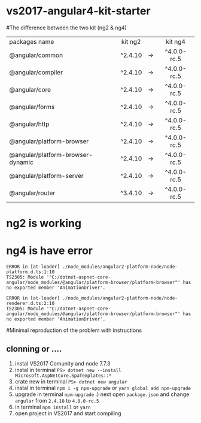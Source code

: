 # vs2017-angular4-kit-starter

#The difference between the two kit (ng2 & ng4)

|   |   |   |   |
|---|:-:|:-:|:-:|
| packages name   |  kit ng2 |    | kit ng4  |
| @angular/common|                        ^2.4.10|   →       |^4.0.0-rc.5|
| @angular/compiler|                      ^2.4.10|   →       |^4.0.0-rc.5|
| @angular/core|                          ^2.4.10|   →       |^4.0.0-rc.5|
| @angular/forms|                         ^2.4.10|   →       |^4.0.0-rc.5|
| @angular/http|                          ^2.4.10|   →       |^4.0.0-rc.5|
| @angular/platform-browser|              ^2.4.10|   →       |^4.0.0-rc.5|
| @angular/platform-browser-dynamic|      ^2.4.10|   →       |^4.0.0-rc.5|
| @angular/platform-server|               ^2.4.10|   →       |^4.0.0-rc.5|
| @angular/router|                        ^3.4.10|   →       |^4.0.0-rc.5|
  
# ng2 is working
# ng4 is have error 

```
ERROR in [at-loader] ./node_modules/angular2-platform-node/node-platform.d.ts:1:10 
TS2305: Module '"C:/dotnet-aspnet-core-angular/node_modules/@angular/platform-browser/platform-browser"' has no exported member 'AnimationDriver'.

ERROR in [at-loader] ./node_modules/angular2-platform-node/node-renderer.d.ts:2:10 
TS2305: Module '"C:/dotnet-aspnet-core-angular/node_modules/@angular/platform-browser/platform-browser"' has no exported member 'AnimationDriver'.
```

#Minimal reproduction of the problem with instructions

## clonning or ....

1) instal VS2017 Comunity and node 7.7.3
2) instal in terminal `PS> dotnet new --install Microsoft.AspNetCore.SpaTemplates::* `
3) crate new in terminal `PS> dotnet new angular`
4) instal in terminal `npm i -g npm-upgrade` or `yarn global add npm-upgrade`
5) upgrade in terminal `npm-upgrade`
.) next open `package.json` and change `angular` from `2.4.10` to `4.0.0-rc.5`
6) in terminal `npm install` or `yarn`
7) open project in VS2017 and start compiling

